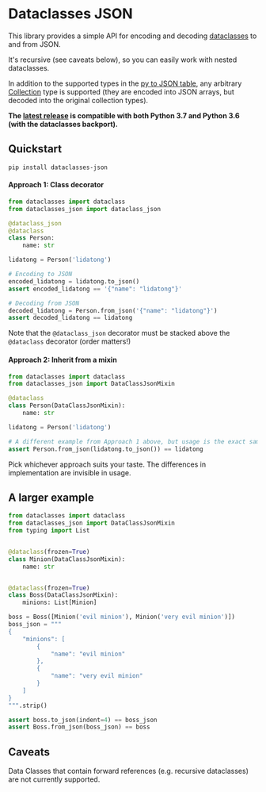 # Dataclasses JSON

This library provides a simple API for encoding and decoding [dataclasses](https://www.python.org/dev/peps/pep-0557/) to and from JSON.

It's recursive (see caveats below), so you can easily work with nested dataclasses.

In addition to the supported types in the [py to JSON table](https://docs.python.org/3/library/json.html#py-to-json-table), any arbitrary
[Collection](https://docs.python.org/3/library/collections.abc.html#collections.abc.Collection) type is supported (they are encoded into JSON arrays, but decoded into the original collection types).

**The [latest release](https://github.com/lidatong/dataclasses-json/releases/latest) is compatible with both Python 3.7 and Python 3.6 (with the dataclasses backport).** 

## Quickstart
`pip install dataclasses-json`

#### Approach 1: Class decorator

```python
from dataclasses import dataclass
from dataclasses_json import dataclass_json

@dataclass_json
@dataclass
class Person:
    name: str

lidatong = Person('lidatong')

# Encoding to JSON
encoded_lidatong = lidatong.to_json()
assert encoded_lidatong == '{"name": "lidatong"}'

# Decoding from JSON
decoded_lidatong = Person.from_json('{"name": "lidatong"}')
assert decoded_lidatong == lidatong
```

Note that the `@dataclass_json` decorator must be stacked above the `@dataclass`
decorator (order matters!)

#### Approach 2: Inherit from a mixin

```python
from dataclasses import dataclass
from dataclasses_json import DataClassJsonMixin

@dataclass
class Person(DataClassJsonMixin):
    name: str

lidatong = Person('lidatong')

# A different example from Approach 1 above, but usage is the exact same
assert Person.from_json(lidatong.to_json()) == lidatong
```

Pick whichever approach suits your taste. The differences in implementation are
invisible in usage.

## A larger example

```python
from dataclasses import dataclass
from dataclasses_json import DataClassJsonMixin
from typing import List


@dataclass(frozen=True)
class Minion(DataClassJsonMixin):
    name: str


@dataclass(frozen=True)
class Boss(DataClassJsonMixin):
    minions: List[Minion]

boss = Boss([Minion('evil minion'), Minion('very evil minion')])
boss_json = """
{
    "minions": [
        {
            "name": "evil minion"
        },
        {
            "name": "very evil minion"
        }
    ]
}
""".strip()

assert boss.to_json(indent=4) == boss_json
assert Boss.from_json(boss_json) == boss
```


## Caveats
Data Classes that contain forward references (e.g. recursive dataclasses) are
not currently supported.
